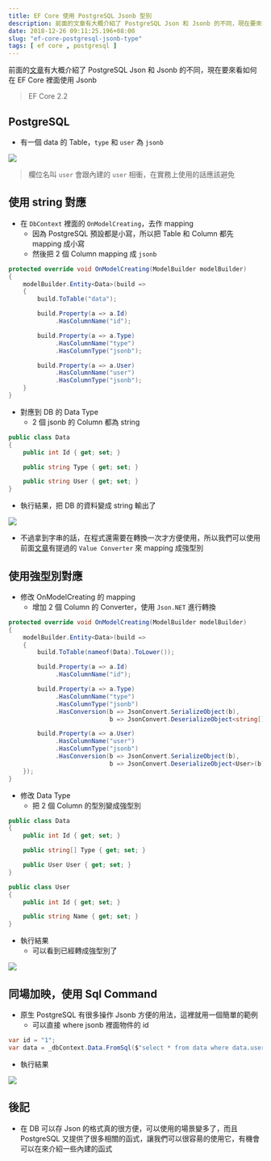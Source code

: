 ```yaml
---
title: EF Core 使用 PostgreSQL Jsonb 型別
description: 前面的文章有大概介紹了 PostgreSQL Json 和 Jsonb 的不同，現在要來看如何在 EF Core 裡面使用 Jsonb
date: 2018-12-26 09:11:25.196+08:00
slug: "ef-core-postgresql-jsonb-type"
tags: [ ef core , postgresql ]
---
```


前面的[文章](https://blog.cashwu.com/blog/postgresql-json-jsonb)有大概介紹了 PostgreSQL Json 和 Jsonb 的不同，現在要來看如何在 EF Core 裡面使用 Jsonb

> EF Core 2.2

## PostgreSQL

- 有一個 data 的 Table，`type` 和 `user` 為 `jsonb`

![](/images/404.webp)

> 欄位名叫 `user` 會跟內建的 `user` 相衝，在實務上使用的話應該避免

## 使用 string 對應

- 在 `DbContext` 裡面的 `OnModelCreating`，去作 mapping
	- 因為 PostgreSQL 預設都是小寫，所以把 Table 和 Column 都先 mapping 成小寫
	- 然後把 2 個 Column mapping 成 `jsonb`

```csharp
protected override void OnModelCreating(ModelBuilder modelBuilder)
{
    modelBuilder.Entity<Data>(build =>
    {
        build.ToTable("data");

        build.Property(a => a.Id)
             .HasColumnName("id");

        build.Property(a => a.Type)
             .HasColumnName("type")
             .HasColumnType("jsonb");

        build.Property(a => a.User)
             .HasColumnName("user")
             .HasColumnType("jsonb");
	}
}
```

- 對應到 DB 的 Data Type
	- 2 個 jsonb 的 Column 都為 string

```csharp
public class Data
{
	public int Id { get; set; }

	public string Type { get; set; }

	public string User { get; set; }
}
```

- 執行結果，把 DB 的資料變成 string 輸出了

![](/images/404.webp)

- 不過拿到字串的話，在程式還需要在轉換一次才方便使用，所以我們可以使用前面[文章](https://blog.cashwu.com/blog/ef-core-value-converter)有提過的 `Value Converter` 來 mapping 成強型別

## 使用強型別對應

- 修改 OnModelCreating 的 mapping
	- 增加 2 個 Column 的 Converter，使用 `Json.NET` 進行轉換

```csharp
protected override void OnModelCreating(ModelBuilder modelBuilder)
{
    modelBuilder.Entity<Data>(build =>
    {
        build.ToTable(nameof(Data).ToLower());

        build.Property(a => a.Id)
             .HasColumnName("id");

        build.Property(a => a.Type)
             .HasColumnName("type")
             .HasColumnType("jsonb")
             .HasConversion(b => JsonConvert.SerializeObject(b),
                            b => JsonConvert.DeserializeObject<string[]>(b));

        build.Property(a => a.User)
             .HasColumnName("user")
             .HasColumnType("jsonb")
             .HasConversion(b => JsonConvert.SerializeObject(b),
                            b => JsonConvert.DeserializeObject<User>(b));
    });
}
```

- 修改 Data Type
	- 把 2 個 Column 的型別變成強型別

```csharp
public class Data
{
    public int Id { get; set; }

    public string[] Type { get; set; }

    public User User { get; set; }
}

public class User
{
    public int Id { get; set; }

    public string Name { get; set; }
}
```

- 執行結果
	- 可以看到已經轉成強型別了

![](/images/404.webp)

## 同場加映，使用 Sql Command

- 原生 PostgreSQL 有很多操作 Jsonb 方便的用法，這裡就用一個簡單的範例
	- 可以直接 where jsonb 裡面物件的 id

```csharp
var id = "1";
var data = _dbContext.Data.FromSql($"select * from data where data.user->>'Id' = {id}").FirstOrDefault();
```

- 執行結果

![](/images/404.webp)

## 後記

- 在 DB 可以存 Json 的格式真的很方便，可以使用的場景變多了，而且 PostgreSQL 又提供了很多相關的函式，讓我們可以很容昜的使用它，有機會可以在來介紹一些內建的函式